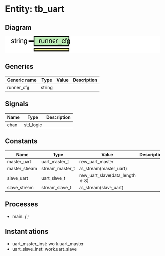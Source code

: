 # Entity: tb_uart
## Diagram
![Diagram](tb_uart.svg "Diagram")
## Generics
| Generic name | Type   | Value | Description |
| ------------ | ------ | ----- | ----------- |
| runner_cfg   | string |       |             |
## Signals
| Name | Type      | Description |
| ---- | --------- | ----------- |
| chan | std_logic |             |
## Constants
| Name          | Type            | Value                             | Description |
| ------------- | --------------- | --------------------------------- | ----------- |
| master_uart   | uart_master_t   |  new_uart_master                  |             |
| master_stream | stream_master_t |  as_stream(master_uart)           |             |
| slave_uart    | uart_slave_t    |  new_uart_slave(data_length => 8) |             |
| slave_stream  | stream_slave_t  |  as_stream(slave_uart)            |             |
## Processes
- main: _(  )_

## Instantiations
- uart_master_inst: work.uart_master
- uart_slave_inst: work.uart_slave
